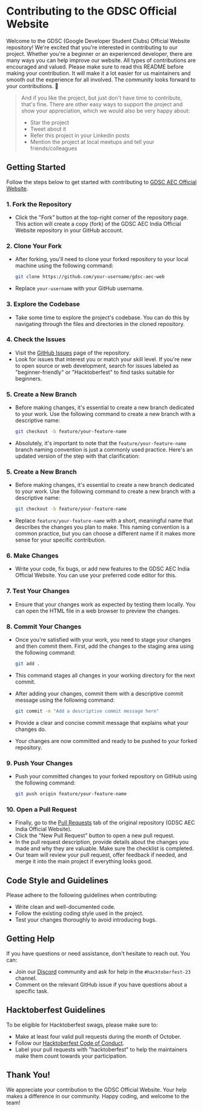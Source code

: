 # Contributing to the GDSC Official Website

Welcome to the GDSC (Google Developer Student Clubs) Official Website repository! We're excited that you're interested in contributing to our project. Whether you're a beginner or an experienced developer, there are many ways you can help improve our website. All types of contributions are encouraged and valued. Please make sure to read this README before making your contribution. It will make it a lot easier for us maintainers and smooth out the experience for all involved. The community looks forward to your contributions. 🎉

> And if you like the project, but just don't have time to contribute, that's fine. There are other easy ways to support the project and show your appreciation, which we would also be very happy about:
> - Star the project
> - Tweet about it
> - Refer this project in your Linkedin posts
> - Mention the project at local meetups and tell your friends/colleagues

## Getting Started

Follow the steps below to get started with contributing to [GDSC AEC Official Website](https://github.com/gdsc-aec-india/gdsc-aec-web).

### 1. Fork the Repository
   - Click the "Fork" button at the top-right corner of the repository page. This action will create a copy (fork) of the GDSC AEC India Official Website repository in your GitHub account.

### 2. Clone Your Fork
   - After forking, you'll need to clone your forked repository to your local machine using the following command:
     
     ```sh
     git clone https://github.com/your-username/gdsc-aec-web
     ```
     
   - Replace `your-username` with your GitHub username.

### 3. Explore the Codebase
   - Take some time to explore the project's codebase. You can do this by navigating through the files and directories in the cloned repository.

### 4. Check the Issues
   - Visit the [GitHub Issues](https://github.com/gdsc-aec-india/gdsc-aec-web/issues) page of the repository.
   - Look for issues that interest you or match your skill level. If you're new to open source or web development, search for issues labeled as "beginner-friendly" or "Hacktoberfest" to find tasks suitable for beginners.

### 5. Create a New Branch
   - Before making changes, it's essential to create a new branch dedicated to your work. Use the following command to create a new branch with a descriptive name:

     ```sh
     git checkout -b feature/your-feature-name
     ```
     
   - Absolutely, it's important to note that the `feature/your-feature-name` branch naming convention is just a commonly used practice. Here's an updated version of the step with that clarification:

### 5. Create a New Branch
   - Before making changes, it's essential to create a new branch dedicated to your work. Use the following command to create a new branch with a descriptive name:

     ```sh
     git checkout -b feature/your-feature-name
     ```
     
   - Replace `feature/your-feature-name` with a short, meaningful name that describes the changes you plan to make. This naming convention is a common practice, but you can choose a different name if it makes more sense for your specific contribution.

### 6. Make Changes
   - Write your code, fix bugs, or add new features to the GDSC AEC India Official Website. You can use your preferred code editor for this.

### 7. Test Your Changes
   - Ensure that your changes work as expected by testing them locally. You can open the HTML file in a web browser to preview the changes.

### 8. Commit Your Changes
   - Once you're satisfied with your work, you need to stage your changes and then commit them. First, add the changes to the staging area using the following command:

     ```sh
     git add .
     ```
     
   - This command stages all changes in your working directory for the next commit.

   - After adding your changes, commit them with a descriptive commit message using the following command:

     ```sh
     git commit -m "Add a descriptive commit message here"
     ```
     
   - Provide a clear and concise commit message that explains what your changes do.

   - Your changes are now committed and ready to be pushed to your forked repository.

### 9. Push Your Changes
   - Push your committed changes to your forked repository on GitHub using the following command:

     ```sh
     git push origin feature/your-feature-name
     ```

### 10. Open a Pull Request
   - Finally, go to the [Pull Requests](https://github.com/gdsc-aec-india/gdsc-aec-web/pulls) tab of the original repository (GDSC AEC India Official Website).
   - Click the "New Pull Request" button to open a new pull request.
   - In the pull request description, provide details about the changes you made and why they are valuable. Make sure the checklist is completed.
   - Our team will review your pull request, offer feedback if needed, and merge it into the main project if everything looks good.

## Code Style and Guidelines

Please adhere to the following guidelines when contributing:

- Write clean and well-documented code.
- Follow the existing coding style used in the project.
- Test your changes thoroughly to avoid introducing bugs.

## Getting Help

If you have questions or need assistance, don't hesitate to reach out. You can:

- Join our [Discord](https://discord.gg/r5C2yRwqva) community and ask for help in the `#hacktoberfest-23` channel.
- Comment on the relevant GitHub issue if you have questions about a specific task.

## Hacktoberfest Guidelines

To be eligible for Hacktoberfest swags, please make sure to:

- Make at least four valid pull requests during the month of October.
- Follow our [Hacktoberfest Code of Conduct](https://github.com/GDSC-AEC-INDIA/gdsc-aec-web/blob/main/CODE_OF_CONDUCT.md).
- Label your pull requests with "hacktoberfest" to help the maintainers make them count towards your participation.

## Thank You!

We appreciate your contribution to the GDSC Official Website. Your help makes a difference in our community. Happy coding, and welcome to the team!
